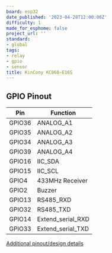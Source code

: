 ```yaml
---
board: esp32
date_published: '2023-04-28T12:00:00Z'
difficulty: 1
made_for_esphome: false
project_url: ''
standard:
- global
tags:
- relay
- gpio
- sensor
title: KinCony KC868-E16S
---
```


## GPIO Pinout

| Pin    | Function            |
| ------ | ------------------- |
| GPIO36 | ANALOG_A1           |
| GPIO35 | ANALOG_A2           |
| GPIO34 | ANALOG_A3           |
| GPIO39 | ANALOG_A4           |
| GPIO16 | IIC_SDA             |
| GPIO15 | IIC_SCL             |
| GPIO4  | 433MHz Receiver     |
| GPIO2  | Buzzer              |
| GPIO13 | RS485_RXD           |
| GPIO32 | RS485_TXD           |
| GPIO14 | Extend_serial_RXD   |
| GPIO33 | Extend_serial_TXD   |
[Additional pinout/design details](https://www.kincony.com/esp32-16-relay-din-rail-relay-module.html)